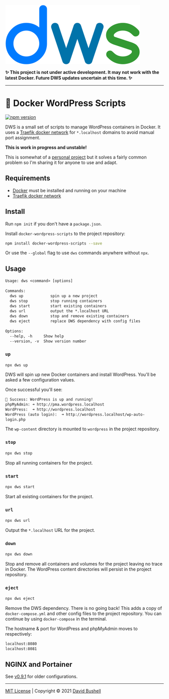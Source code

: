![Docker WordPress Scripts](/.github/dws-logo.svg)

**✨ This project is not under active development. It may not work with the latest Docker. Future DWS updates uncertain at this time. ✨**

* * *

# 🤖 Docker WordPress Scripts

[![npm version](https://badge.fury.io/js/docker-wordpress-scripts.svg)](https://badge.fury.io/js/docker-wordpress-scripts)

DWS is a small set of scripts to manage WordPress containers in Docker. It uses a [Traefik docker network](https://github.com/dbushell/docker-traefik) for `*.localhost` domains to avoid manual port assignment.

**This is work in progress and unstable!**

This is somewhat of a [personal project](https://dbushell.com/2020/02/07/docker-wordpress-portless-localhost-domains/) but it solves a fairly common problem so I'm sharing it for anyone to use and adapt.

## Requirements

* [Docker](https://www.docker.com/) must be installed and running on your machine
* [Traefik docker network](https://github.com/dbushell/docker-traefik)

## Install

Run `npm init` if you don't have a `package.json`.

Install `docker-wordpress-scripts` to the project repository:

```sh
npm install docker-wordpress-scripts --save
```

Or use the `--global` flag to use `dws` commands anywhere without `npx`.

## Usage

```
Usage: dws <command> [options]

Commands:
  dws up            spin up a new project
  dws stop          stop running containers
  dws start         start existing containers
  dws url           output the *.localhost URL
  dws down          stop and remove existing containers
  dws eject         replace DWS dependency with config files

Options:
  --help, -h     Show help
  --version, -v  Show version number
```

### `up`

```sh
npx dws up
```

DWS will spin up new Docker containers and install WordPress. You'll be asked a few configuration values.

Once successful you'll see:

```
🤖 Success: WordPress is up and running!
phpMyAdmin: ➜ http://pma.wordpress.localhost
WordPress:  ➜ http://wordpress.localhost
WordPress (auto login):  ➜ http://wordpress.localhost/wp-auto-login.php
```

The `wp-content` directory is mounted to `wordpress` in the project repository.

### `stop`

```sh
npx dws stop
```

Stop all running containers for the project.

### `start`

```sh
npx dws start
```

Start all existing containers for the project.

### `url`
```sh
npx dws url
```

Output the `*.localhost` URL for the project.

### `down`

```sh
npx dws down
```

Stop and remove all containers and volumes for the project leaving no trace in Docker. The WordPress content directories will persist in the project repository.

### `eject`

```sh
npx dws eject
```

Remove the DWS dependency. There is no going back! This adds a copy of `docker-compose.yml` and other config files to the project repository. You can continue by using `docker-compose` in the terminal.

The hostname & port for WordPress and phpMyAdmin moves to respectively:

```
localhost:8080
localhost:8081
```

## NGINX and Portainer

See [v0.9.1](https://github.com/dbushell/docker-wordpress-scripts/tree/v0.9.1) for older configurations.

* * *

[MIT License](/LICENSE) | Copyright © 2021 [David Bushell](https://dbushell.com)
